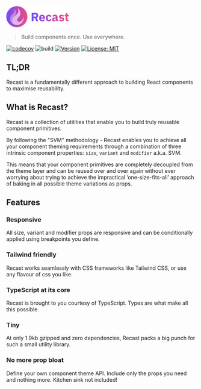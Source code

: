 <img src="logo.svg" alt="Recast" width="167">

> Build components once. Use everywhere.

[![codecov](https://codecov.io/gh/reactivepixels/recast/graph/badge.svg?token=F21FH8HJ7D)](https://codecov.io/gh/reactivepixels/recast)
![build](https://github.com/reactivepixels/recast/actions/workflows/.github/workflows/ci.yml/badge.svg)
[![Version](https://badge.fury.io/js/@rpxl%2Frecast.svg)](https://badge.fury.io/js/@rpxl%2Frecast)
[![License: MIT](https://img.shields.io/badge/License-MIT-blue.svg)](https://opensource.org/licenses/MIT)

## TL;DR

Recast is a fundamentally different approach to building React components to maximise reusability.

## What is Recast?

Recast is a collection of utilities that enable you to build truly reusable component primitives.

By following the "SVM" methodology - Recast enables you to achieve all your component theming requirements through a combination of three intrinsic component properties: `size`, `variant` and `modifier` a.k.a. SVM.

This means that your component primitives are completely decoupled from the theme layer and can be reused over and over again without ever worrying about trying to achieve the impractical ‘one-size-fits-all’ approach of baking in all possible theme variations as props.

## Features

### Responsive

All size, variant and modifier props are responsive and can be conditionally applied using breakpoints you define.

### Tailwind friendly

Recast works seamlessly with CSS frameworks like Tailwind CSS, or use any flavour of css you like.

### TypeScript at its core

Recast is brought to you courtesy of TypeScript. Types are what make all this possible.

### Tiny

At only 1.9kb gzipped and zero dependencies, Recast packs a big punch for such a small utility library.

### No more prop bloat

Define your own component theme API. Include only the props you need and nothing more. Kitchen sink not included!
